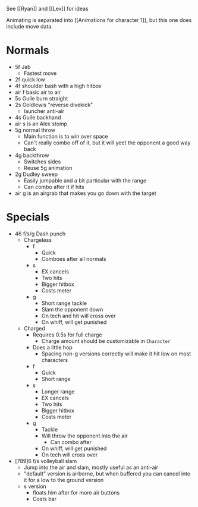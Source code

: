 See [[Ryan]] and [[Lex]] for ideas

Animating is separated into [[Animations for character 1]], but this one does include move data.

# Normals
- 5f Jab
	- Fastest move
- 2f quick low
- 4f shoulder bash with a high hitbox
- air f basic air to air
- 5s Guile burn straight
- 2s Goldlewis "reverse divekick"
	- launcher anti-air
- 4s Guile backhand
- air s is an Alex stomp
- 5g normal throw
	- Main function is to win over space
	- Can't really combo off of it, but it will yeet the opponent a good way back
- 4g backthrow
	- Switches sides
	- Reuse 5g animation
- 2g Dudley sweep
	- Easily jumpable and a bit particular with the range
	- Can combo after it if hits
- air g is an airgrab that makes you go down with the target

# Specials
- 46 f/s/g Dash punch
	- Chargeless
		- f
			- Quick
			- Comboes after all normals
		- s
			- EX cancels
			- Two hits
			- Bigger hitbox
			- Costs meter
		- g
			- Short range tackle
			- Slam the opponent down
			- On tech and hit will cross over
			- On whiff, will get punished
	- Charged
		- Requires 0.5s for full charge
			- Charge amount should be customizable in `Character`
		- Does a little hop
			- Spacing non-g versions correctly will make it hit low on most characters
		- f
			- Quick
			- Short range
		- s
			- Longer range
			- EX cancels
			- Two hits
			- Bigger hitbox
			- Costs meter
		- g
			- Tackle
			- Will throw the opponent into the air
				- Can combo after
			- On whiff, will get punished
			- On tech will cross over
- [789]6 f/s volleyball slam
	- Jump into the air and slam, mostly useful as an anti-air
	- "default" version is airborne, but when buffered you can cancel into it for a low to the ground version
	- s version
		- floats him after for more air buttons
		- Costs bar
